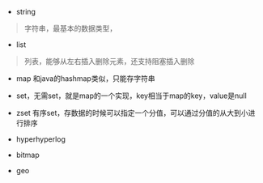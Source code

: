 - string
>字符串，最基本的数据类型，

- list
> 列表，能够从左右插入删除元素，还支持阻塞插入删除

- map 和java的hashmap类似，只能存字符串
> 

- set，无需set，就是map的一个实现，key相当于map的key，value是null
>

- zset 有序set，存数据的时候可以指定一个分值，可以通过分值的从大到小进行排序
>

- hyperhyperlog


- bitmap

- geo